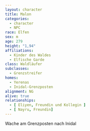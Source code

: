 ```yaml
---
layout: character
title: Malon
categories:
  - character
  - NPC
race: Elfen
sex: m
age: 279
height: "1,94"
affiliations:
  - Kinder des Waldes
  - Elfische Garde
class: Waldläufer
subclasses:
  - Grenzstreifer
homes:
  - Yerenas 
  - Inidal-Grenzposten
alignment: NG
alive: true
relationships:
  - [ Eliyen, Freundin und Kollegin ]
  - [ Nayru, Freundin]
---
```


Wache am Grenzposten nach Inidal


